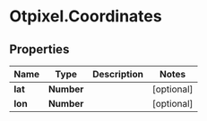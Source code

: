 # Otpixel.Coordinates

## Properties
Name | Type | Description | Notes
------------ | ------------- | ------------- | -------------
**lat** | **Number** |  | [optional] 
**lon** | **Number** |  | [optional] 


